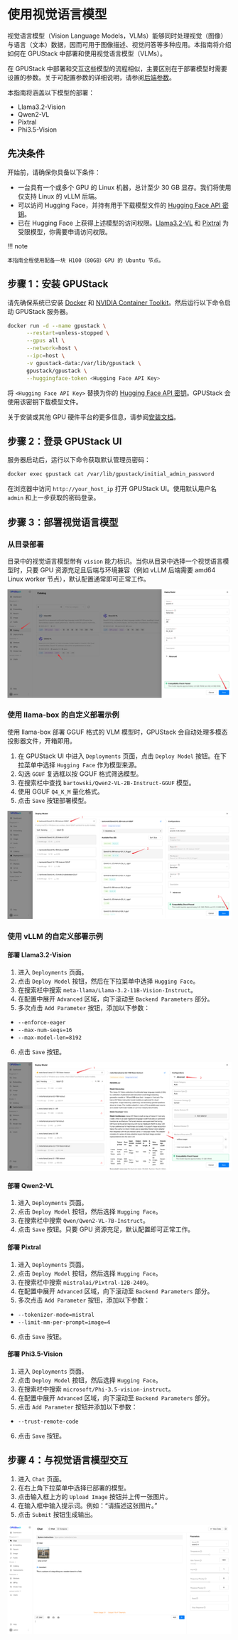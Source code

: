 # 使用视觉语言模型

视觉语言模型（Vision Language Models，VLMs）能够同时处理视觉（图像）与语言（文本）数据，因而可用于图像描述、视觉问答等多种应用。本指南将介绍如何在 GPUStack 中部署和使用视觉语言模型（VLMs）。

在 GPUStack 中部署和交互这些模型的流程相似，主要区别在于部署模型时需要设置的参数。关于可配置参数的详细说明，请参阅[后端参数](../user-guide/inference-backends.md#parameters-reference_1)。

本指南将涵盖以下模型的部署：

- Llama3.2-Vision
- Qwen2-VL
- Pixtral
- Phi3.5-Vision

## 先决条件

开始前，请确保你具备以下条件：

- 一台具有一个或多个 GPU 的 Linux 机器，总计至少 30 GB 显存。我们将使用仅支持 Linux 的 vLLM 后端。
- 可以访问 Hugging Face，并持有用于下载模型文件的 [Hugging Face API 密钥](https://huggingface.co/settings/tokens)。
- 已在 Hugging Face 上获得上述模型的访问权限。[Llama3.2-VL](https://huggingface.co/meta-llama/Llama-3.2-11B-Vision-Instruct) 和 [Pixtral](https://huggingface.co/mistralai/Pixtral-12B-2409) 为受限模型，你需要申请访问权限。

!!! note

    本指南全程使用配备一块 H100（80GB）GPU 的 Ubuntu 节点。

## 步骤 1：安装 GPUStack

请先确保系统已安装 [Docker](https://docs.docker.com/engine/install/) 和 [NVIDIA Container Toolkit](https://docs.nvidia.com/datacenter/cloud-native/container-toolkit/install-guide.html)。然后运行以下命令启动 GPUStack 服务器。

```bash
docker run -d --name gpustack \
      --restart=unless-stopped \
      --gpus all \
      --network=host \
      --ipc=host \
      -v gpustack-data:/var/lib/gpustack \
      gpustack/gpustack \
      --huggingface-token <Hugging Face API Key>
```

将 `<Hugging Face API Key>` 替换为你的 [Hugging Face API 密钥](https://huggingface.co/settings/tokens)。GPUStack 会使用该密钥下载模型文件。

关于安装或其他 GPU 硬件平台的更多信息，请参阅[安装文档](../installation/installation-requirements.md)。

## 步骤 2：登录 GPUStack UI

服务器启动后，运行以下命令获取默认管理员密码：

```bash
docker exec gpustack cat /var/lib/gpustack/initial_admin_password
```

在浏览器中访问 `http://your_host_ip` 打开 GPUStack UI。使用默认用户名 `admin` 和上一步获取的密码登录。

## 步骤 3：部署视觉语言模型

### 从目录部署

目录中的视觉语言模型带有 `vision` 能力标识。当你从目录中选择一个视觉语言模型时，只要 GPU 资源充足且后端与环境兼容（例如 vLLM 后端需要 amd64 Linux worker 节点），默认配置通常即可正常工作。

![catalog-vlm](../../assets/using-models/using-vision-language-models/catalog-vlm.png)

### 使用 llama-box 的自定义部署示例

使用 llama-box 部署 GGUF 格式的 VLM 模型时，GPUStack 会自动处理多模态投影器文件，开箱即用。

1. 在 GPUStack UI 中进入 `Deployments` 页面，点击 `Deploy Model` 按钮。在下拉菜单中选择 `Hugging Face` 作为模型来源。
2. 勾选 `GGUF` 复选框以按 GGUF 格式筛选模型。
3. 在搜索栏中查找 `bartowski/Qwen2-VL-2B-Instruct-GGUF` 模型。
4. 使用 GGUF `Q4_K_M` 量化格式。
5. 点击 `Save` 按钮部署模型。

![Deploy GGUF Model](../../assets/using-models/using-vision-language-models/deploy-model-gguf.png)

### 使用 vLLM 的自定义部署示例

#### 部署 Llama3.2-Vision

1. 进入 `Deployments` 页面。
2. 点击 `Deploy Model` 按钮，然后在下拉菜单中选择 `Hugging Face`。
3. 在搜索栏中搜索 `meta-llama/Llama-3.2-11B-Vision-Instruct`。
4. 在配置中展开 `Advanced` 区域，向下滚动至 `Backend Parameters` 部分。
5. 多次点击 `Add Parameter` 按钮，添加以下参数：

- `--enforce-eager`
- `--max-num-seqs=16`
- `--max-model-len=8192`

6. 点击 `Save` 按钮。

![llama3.2-vl](../../assets/using-models/using-vision-language-models/llama3.2-vl.png)

#### 部署 Qwen2-VL

1. 进入 `Deployments` 页面。
2. 点击 `Deploy Model` 按钮，然后选择 `Hugging Face`。
3. 在搜索栏中搜索 `Qwen/Qwen2-VL-7B-Instruct`。
4. 点击 `Save` 按钮。只要 GPU 资源充足，默认配置即可正常工作。

#### 部署 Pixtral

1. 进入 `Deployments` 页面。
2. 点击 `Deploy Model` 按钮，然后选择 `Hugging Face`。
3. 在搜索栏中搜索 `mistralai/Pixtral-12B-2409`。
4. 在配置中展开 `Advanced` 区域，向下滚动至 `Backend Parameters` 部分。
5. 多次点击 `Add Parameter` 按钮，添加以下参数：

- `--tokenizer-mode=mistral`
- `--limit-mm-per-prompt=image=4`

6. 点击 `Save` 按钮。

#### 部署 Phi3.5-Vision

1. 进入 `Deployments` 页面。
2. 点击 `Deploy Model` 按钮，然后选择 `Hugging Face`。
3. 在搜索栏中搜索 `microsoft/Phi-3.5-vision-instruct`。
4. 在配置中展开 `Advanced` 区域，向下滚动至 `Backend Parameters` 部分。
5. 点击 `Add Parameter` 按钮并添加以下参数：

- `--trust-remote-code`

6. 点击 `Save` 按钮。

## 步骤 4：与视觉语言模型交互

1. 进入 `Chat` 页面。
2. 在右上角下拉菜单中选择已部署的模型。
3. 点击输入框上方的 `Upload Image` 按钮并上传一张图片。
4. 在输入框中输入提示词。例如：“请描述这张图片。”
5. 点击 `Submit` 按钮生成输出。

![playground-vl](../../assets/using-models/using-vision-language-models/playground-vl.png)